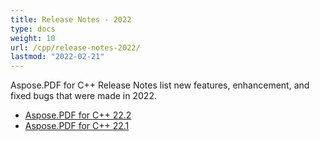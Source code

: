 ```yaml
---
title: Release Notes - 2022
type: docs
weight: 10
url: /cpp/release-notes-2022/
lastmod: "2022-02-21"
---
```

Aspose.PDF for C++ Release Notes list new features, enhancement, and fixed bugs that were made in 2022.

- [Aspose.PDF for C++ 22.2](/pdf/cpp/aspose-pdf-for-cpp-22-2-release-notes/)
- [Aspose.PDF for C++ 22.1](/pdf/cpp/aspose-pdf-for-cpp-22-1-release-notes/)
